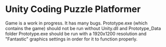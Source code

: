 # Unity Coding Puzzle Platformer
Game is a work in progress. It has many bugs.
Prototype.exe (which contains the game) should not be run without Unity.dll and Prototype_Data folder
Prototype.exe should be run with a 1920x1200 resolution and "Fantastic" graphics settings in order for it to function properly.
